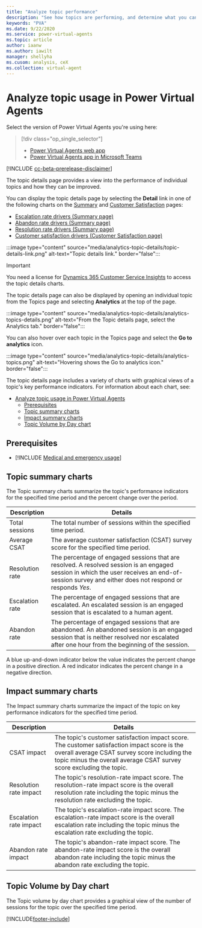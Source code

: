 ```yaml
---
title: "Analyze topic performance"
description: "See how topics are performing, and determine what you can do to improve customer satisfaction."
keywords: "PVA"
ms.date: 9/22/2020
ms.service: power-virtual-agents
ms.topic: article
author: iaanw
ms.author: iawilt
manager: shellyha
ms.cusom: analysis, ceX
ms.collection: virtual-agent
---
```


# Analyze topic usage in Power Virtual Agents

Select the version of Power Virtual Agents you're using here:

> [!div class="op_single_selector"]
> - [Power Virtual Agents web app](analytics-topic-details.md)
> - [Power Virtual Agents app in Microsoft Teams](teams/analytics-topic-details-teams.md)

[!INCLUDE [cc-beta-prerelease-disclaimer](includes/cc-beta-prerelease-disclaimer.md)]


The topic details page provides a view into the performance of individual topics and how they can be improved.



You can display the topic details page by selecting the **Detail** link in one of the following charts on the [Summary](analytics-summary.md) and [Customer Satisfaction](analytics-CSAT.md) pages:


* [Escalation rate drivers (Summary page)](analytics-summary.md#escalation-rate-drivers-chart)
* [Abandon rate drivers (Summary page)](analytics-summary.md#abandon-rate-drivers-chart)
* [Resolution rate drivers (Summary page)](analytics-summary.md#resolution-rate-drivers-chart)
* [Customer satisfaction drivers (Customer Satisfaction page)](analytics-CSAT.md#customer-satisfaction-drivers-chart)

:::image type="content" source="media/analytics-topic-details/topic-details-link.png" alt-text="Topic details link." border="false":::

>[!IMPORTANT]
>You need a license for [Dynamics 365 Customer Service Insights](/dynamics365/ai/customer-service-insights/licensing-case-capacity) to access the topic details charts.


The topic details page can also be displayed by opening an individual topic from the Topics page and selecting **Analytics** at the top of the page.

:::image type="content" source="media/analytics-topic-details/analytics-topics-details.png" alt-text="From the Topic details page, select the Analytics tab." border="false":::

You can also hover over each topic in the Topics page and select the **Go to analytics** icon. 

:::image type="content" source="media/analytics-topic-details/analytics-topics.png" alt-text="Hovering shows the Go to analytics icon." border="false":::

The topic details page includes a variety of charts with graphical views of a topic's key performance indicators. For information about each chart, see:

- [Analyze topic usage in Power Virtual Agents](#analyze-topic-usage-in-power-virtual-agents)
  - [Prerequisites](#prerequisites)
  - [Topic summary charts](#topic-summary-charts)
  - [Impact summary charts](#impact-summary-charts)
  - [Topic Volume by Day chart](#topic-volume-by-day-chart)

## Prerequisites

- [!INCLUDE [Medical and emergency usage](includes/pva-usage-limitations.md)]


## Topic summary charts

The Topic summary charts summarize the topic's performance indicators for the specified time period and the percent change over the period.

Description | Details
----------- | -------
Total sessions | The total number of sessions within the specified time period.
Average CSAT | The average customer satisfaction (CSAT) survey score for the specified time period.
Resolution rate | The percentage of engaged sessions that are resolved. A resolved session is an engaged session in which the user receives an end-of-session survey and either does not respond or responds *Yes*.
Escalation rate | The percentage of engaged sessions that are escalated. An escalated session is an engaged session that is escalated to a human agent.
Abandon rate | The percentage of engaged sessions that are abandoned. An abandoned session is an engaged session that is neither resolved nor escalated after one hour from the beginning of the session.

A blue up-and-down indicator below the value indicates the percent change in a positive direction. A red indicator indicates the percent change in a negative direction.

## Impact summary charts

The Impact summary charts summarize the impact of the topic on key performance indicators for the specified time period.

Description | Details
----------- | -------
CSAT impact | The topic's customer satisfaction impact score. The customer satisfaction impact score is the overall average CSAT survey score including the topic minus the overall average CSAT survey score excluding the topic.
Resolution rate impact | The topic's resolution-rate impact score. The resolution-rate impact score is the overall resolution rate including the topic minus the resolution rate excluding the topic.
Escalation rate impact | The topic's escalation-rate impact score. The escalation-rate impact score is the overall escalation rate including the topic minus the escalation rate excluding the topic.
Abandon rate impact | The topic's abandon-rate impact score. The abandon-rate impact score is the overall abandon rate including the topic minus the abandon rate excluding the topic.

## Topic Volume by Day chart

The Topic volume by day chart provides a graphical view of the number of sessions for the topic over the specified time period.


[!INCLUDE[footer-include](includes/footer-banner.md)]